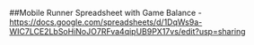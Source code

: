 ##Mobile Runner
Spreadsheet with Game Balance - https://docs.google.com/spreadsheets/d/1DqWs9a-WIC7LCE2LbSoHiNoJO7RFva4qipUB9PX17vs/edit?usp=sharing
